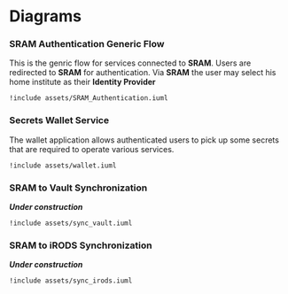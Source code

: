 # Diagrams

### SRAM Authentication Generic Flow

This is the genric flow for services connected to **SRAM**. Users are redirected to **SRAM** for authentication. Via **SRAM** the user may select his home institute as their **Identity Provider**

```plantuml
!include assets/SRAM_Authentication.iuml
```

### Secrets Wallet Service

The wallet application allows authenticated users to pick up some secrets that are required to operate various services.

```plantuml
!include assets/wallet.iuml
```

### SRAM to Vault Synchronization

___Under construction___

```plantuml
!include assets/sync_vault.iuml
```

### SRAM to iRODS Synchronization

___Under construction___

```plantuml
!include assets/sync_irods.iuml
```